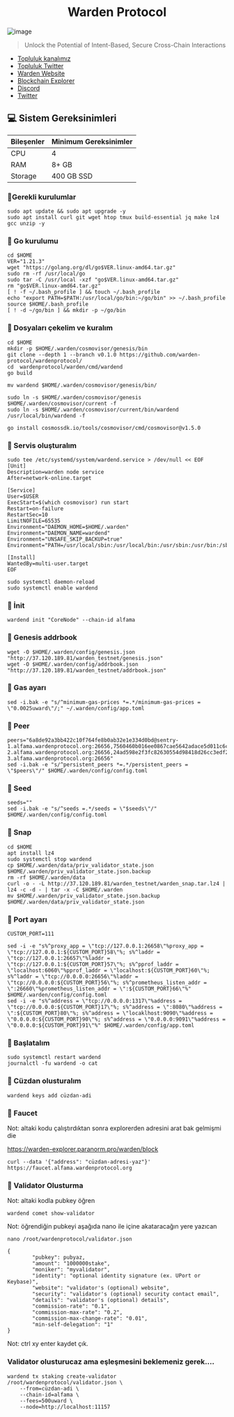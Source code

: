 <h1 align="center"> Warden Protocol </h1>


![image](https://github.com/molla202/Warden-Protocol/assets/91562185/32f62d0a-d2b1-4dfa-9b6a-60395461025f)



> Unlock the Potential of Intent-Based, Secure Cross-Chain Interactions



 * [Topluluk kanalımız](https://t.me/corenodechat)<br>
 * [Topluluk Twitter](https://twitter.com/corenodeHQ)<br>
 * [Warden Website](https://wardenprotocol.org/)<br>
 * [Blockchain Explorer](https://warden-explorer.paranorm.pro/warden/block)<br>
 * [Discord](https://discord.gg/gbPAKUhH)<br>
 * [Twitter](https://twitter.com/wardenprotocol)<br>

## 💻 Sistem Gereksinimleri
| Bileşenler | Minimum Gereksinimler | 
| ------------ | ------------ |
| CPU |	4|
| RAM	| 8+ GB |
| Storage	| 400 GB SSD |

### 🚧Gerekli kurulumlar
```
sudo apt update && sudo apt upgrade -y
sudo apt install curl git wget htop tmux build-essential jq make lz4 gcc unzip -y
```

### 🚧 Go kurulumu
```
cd $HOME
VER="1.21.3"
wget "https://golang.org/dl/go$VER.linux-amd64.tar.gz"
sudo rm -rf /usr/local/go
sudo tar -C /usr/local -xzf "go$VER.linux-amd64.tar.gz"
rm "go$VER.linux-amd64.tar.gz"
[ ! -f ~/.bash_profile ] && touch ~/.bash_profile
echo "export PATH=$PATH:/usr/local/go/bin:~/go/bin" >> ~/.bash_profile
source $HOME/.bash_profile
[ ! -d ~/go/bin ] && mkdir -p ~/go/bin
```

### 🚧 Dosyaları çekelim ve kuralım
```
cd $HOME
mkdir -p $HOME/.warden/cosmovisor/genesis/bin
git clone --depth 1 --branch v0.1.0 https://github.com/warden-protocol/wardenprotocol/
cd  wardenprotocol/warden/cmd/wardend
go build
```
```
mv wardend $HOME/.warden/cosmovisor/genesis/bin/
```
```
sudo ln -s $HOME/.warden/cosmovisor/genesis $HOME/.warden/cosmovisor/current -f
sudo ln -s $HOME/.warden/cosmovisor/current/bin/wardend /usr/local/bin/wardend -f
```
```
go install cosmossdk.io/tools/cosmovisor/cmd/cosmovisor@v1.5.0
```
### 🚧 Servis oluşturalım
```
sudo tee /etc/systemd/system/wardend.service > /dev/null << EOF
[Unit]
Description=warden node service
After=network-online.target

[Service]
User=$USER
ExecStart=$(which cosmovisor) run start
Restart=on-failure
RestartSec=10
LimitNOFILE=65535
Environment="DAEMON_HOME=$HOME/.warden"
Environment="DAEMON_NAME=wardend"
Environment="UNSAFE_SKIP_BACKUP=true"
Environment="PATH=/usr/local/sbin:/usr/local/bin:/usr/sbin:/usr/bin:/sbin:/bin:/usr/games:/usr/local/games:/snap/bin:$HOME/.warden/cosmovisor/current/bin"

[Install]
WantedBy=multi-user.target
EOF
```
```
sudo systemctl daemon-reload
sudo systemctl enable wardend
```
### 🚧 İnit
```
wardend init "CoreNode" --chain-id alfama
```
### 🚧 Genesis addrbook
```
wget -O $HOME/.warden/config/genesis.json "http://37.120.189.81/warden_testnet/genesis.json"
wget -O $HOME/.warden/config/addrbook.json "http://37.120.189.81/warden_testnet/addrbook.json"
```
### 🚧 Gas ayarı
```
sed -i.bak -e "s/^minimum-gas-prices *=.*/minimum-gas-prices = \"0.0025uward\"/;" ~/.warden/config/app.toml
```
### 🚧 Peer
```
peers="6a8de92a3bb422c10f764fe8b0ab32e1e334d0bd@sentry-1.alfama.wardenprotocol.org:26656,7560460b016ee0867cae5642adace5d011c6c0ae@sentry-2.alfama.wardenprotocol.org:26656,24ad598e2f3fc82630554d98418d26cc3edf28b9@sentry-3.alfama.wardenprotocol.org:26656"
sed -i.bak -e "s/^persistent_peers *=.*/persistent_peers = \"$peers\"/" $HOME/.warden/config/config.toml
```
### 🚧 Seed
```
seeds=""
sed -i.bak -e "s/^seeds =.*/seeds = \"$seeds\"/" $HOME/.warden/config/config.toml
```
### 🚧 Snap
```
cd $HOME
apt install lz4
sudo systemctl stop wardend
cp $HOME/.warden/data/priv_validator_state.json $HOME/.warden/priv_validator_state.json.backup
rm -rf $HOME/.warden/data
curl -o - -L http://37.120.189.81/warden_testnet/warden_snap.tar.lz4 | lz4 -c -d - | tar -x -C $HOME/.warden
mv $HOME/.warden/priv_validator_state.json.backup $HOME/.warden/data/priv_validator_state.json
```

### 🚧 Port ayarı
```
CUSTOM_PORT=111

sed -i -e "s%^proxy_app = \"tcp://127.0.0.1:26658\"%proxy_app = \"tcp://127.0.0.1:${CUSTOM_PORT}58\"%; s%^laddr = \"tcp://127.0.0.1:26657\"%laddr = \"tcp://127.0.0.1:${CUSTOM_PORT}57\"%; s%^pprof_laddr = \"localhost:6060\"%pprof_laddr = \"localhost:${CUSTOM_PORT}60\"%; s%^laddr = \"tcp://0.0.0.0:26656\"%laddr = \"tcp://0.0.0.0:${CUSTOM_PORT}56\"%; s%^prometheus_listen_addr = \":26660\"%prometheus_listen_addr = \":${CUSTOM_PORT}66\"%" $HOME/.warden/config/config.toml
sed -i -e "s%^address = \"tcp://0.0.0.0:1317\"%address = \"tcp://0.0.0.0:${CUSTOM_PORT}17\"%; s%^address = \":8080\"%address = \":${CUSTOM_PORT}80\"%; s%^address = \"locaklhost:9090\"%address = \"0.0.0.0:${CUSTOM_PORT}90\"%; s%^address = \"0.0.0.0:9091\"%address = \"0.0.0.0:${CUSTOM_PORT}91\"%" $HOME/.warden/config/app.toml
```
### 🚧 Başlatalım
```
sudo systemctl restart wardend
journalctl -fu wardend -o cat
```


### 🚧 Cüzdan olusturalım
```
wardend keys add cüzdan-adi
```
### 🚧 Faucet
Not: altaki kodu çalıştırdıktan sonra explorerden adresini arat bak gelmişmi die

https://warden-explorer.paranorm.pro/warden/block
```
curl --data '{"address": "cüzdan-adresi-yaz"}' https://faucet.alfama.wardenprotocol.org
```
### 🚧 Validator Olusturma
Not: altaki kodla pubkey öğren
```
wardend comet show-validator
```
Not: öğrendiğin pubkeyi aşağıda nano ile içine akataracağın yere yazıcan
```
nano /root/wardenprotocol/validator.json
```
```
{
        "pubkey": pubyaz,
        "amount": "1000000stake",
        "moniker": "myvalidator",
        "identity": "optional identity signature (ex. UPort or Keybase)",
        "website": "validator's (optional) website",
        "security": "validator's (optional) security contact email",
        "details": "validator's (optional) details",
        "commission-rate": "0.1",
        "commission-max-rate": "0.2",
        "commission-max-change-rate": "0.01",
        "min-self-delegation": "1"
}

```
Not: ctrl xy enter kaydet çık.
### Validator olusturucaz ama eşleşmesini beklemeniz gerek....
```
wardend tx staking create-validator /root/wardenprotocol/validator.json \
    --from=cüzdan-adi \
    --chain-id=alfama \
    --fees=500uward \
    --node=http://localhost:11157
```



